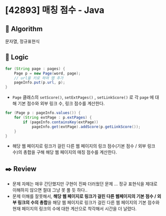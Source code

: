 # [42893] 매칭 점수 - Java

## :pushpin: **Algorithm**

문자열, 정규표현식

## :round_pushpin: **Logic**

```java
for (String page : pages) {
    Page p = new Page(word, page);
    // url을 키로 하여 맵 추가
    pageInfo.put(p.url, p);
}
```

- `Page` 클래스의 `setScore()`, `setExtPages()` , `setLinkScore()` 로 각 `page` 에 대해 기본 점수와 외부 링크 수, 링크 점수를 계산한다.

```java
for (Page p : pageInfo.values()) {
    for (String extPage : p.extPages) {
        if (pageInfo.containsKey(extPage))
            pageInfo.get(extPage).addScore(p.getLinkScore());
    }
}
```

- 해당 웹 페이지로 링크가 걸린 다른 웹 페이지의 링크 점수(기본 점수 / 외부 링크 수)의 총합을 구해 해당 웹 페이지의 매칭 점수를 계산한다. 

## :black_nib: **Review**

- 문제 자체는 매우 간단했지만 구현이 진짜 더러웠던 문제 ... 정규 표현식을 제대로 이해하지 않으면 절대 그냥 못 풀 듯 하다..
- 문제 이해를 잘못해서, **해당 웹 페이지로 링크가 걸린 다른 웹페이지의 기본 점수 / 외부 링크의 수의 총합**을 해당 웹 페이지로 링크가 걸린 다른 웹 페이지의 기본 점수와 현재 페이지의 링크의 수에 대한 계산으로 착각해서 시간을 더 날렸다.
